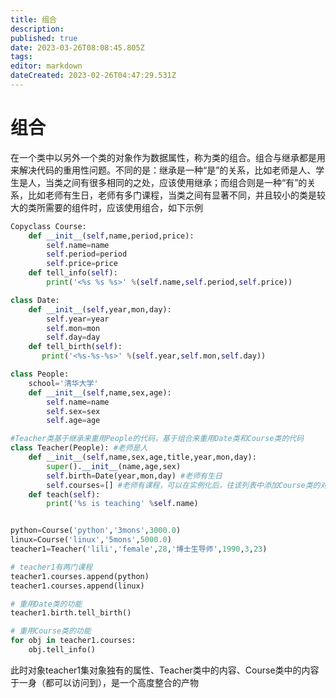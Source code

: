 ```yaml
---
title: 组合
description: 
published: true
date: 2023-03-26T08:08:45.805Z
tags: 
editor: markdown
dateCreated: 2023-02-26T04:47:29.531Z
---
```


# 组合

在一个类中以另外一个类的对象作为数据属性，称为类的组合。组合与继承都是用来解决代码的重用性问题。不同的是：继承是一种“是”的关系，比如老师是人、学生是人，当类之间有很多相同的之处，应该使用继承；而组合则是一种“有”的关系，比如老师有生日，老师有多门课程，当类之间有显著不同，并且较小的类是较大的类所需要的组件时，应该使用组合，如下示例

```python
Copyclass Course:
    def __init__(self,name,period,price):
        self.name=name
        self.period=period
        self.price=price
    def tell_info(self):
        print('<%s %s %s>' %(self.name,self.period,self.price))

class Date:
    def __init__(self,year,mon,day):
        self.year=year
        self.mon=mon
        self.day=day
    def tell_birth(self):
       print('<%s-%s-%s>' %(self.year,self.mon,self.day))

class People:
    school='清华大学'
    def __init__(self,name,sex,age):
        self.name=name
        self.sex=sex
        self.age=age

#Teacher类基于继承来重用People的代码，基于组合来重用Date类和Course类的代码
class Teacher(People): #老师是人
    def __init__(self,name,sex,age,title,year,mon,day):
        super().__init__(name,age,sex)
        self.birth=Date(year,mon,day) #老师有生日
        self.courses=[] #老师有课程，可以在实例化后，往该列表中添加Course类的对象
    def teach(self):
        print('%s is teaching' %self.name)


python=Course('python','3mons',3000.0)
linux=Course('linux','5mons',5000.0)
teacher1=Teacher('lili','female',28,'博士生导师',1990,3,23)

# teacher1有两门课程
teacher1.courses.append(python)
teacher1.courses.append(linux)

# 重用Date类的功能
teacher1.birth.tell_birth()

# 重用Course类的功能
for obj in teacher1.courses: 
    obj.tell_info()
```

此时对象teacher1集对象独有的属性、Teacher类中的内容、Course类中的内容于一身（都可以访问到），是一个高度整合的产物
